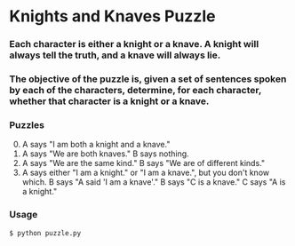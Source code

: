 # Knights and Knaves Puzzle

### Each character is either a knight or a knave. A knight will always tell the truth, and a knave will always lie.

### The objective of the puzzle is, given a set of sentences spoken by each of the characters, determine, for each character, whether that character is a knight or a knave.

### Puzzles
0. A says "I am both a knight and a knave."
1. A says "We are both knaves." B says nothing.
2. A says "We are the same kind." B says "We are of different kinds."
3. A says either "I am a knight." or "I am a knave.", but you don't know which. B says "A said 'I am a knave'." B says "C is a knave." C says "A is a knight."




### Usage
```bash
$ python puzzle.py
```

